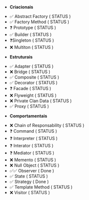 * **Criacionais**
- :white_check_mark: Abstract Factory ( STATUS )
- :white_check_mark: Factory Method ( STATUS )
- :question: Prototype ( STATUS )
- :white_check_mark: Builder ( STATUS )
- :question:Singleton ( STATUS )
- :x: Multiton ( STATUS )

* **Estruturais**
- :white_check_mark: Adapter ( STATUS )
- :x: Bridge ( STATUS )
- :white_check_mark: Composite ( STATUS )
- :white_check_mark: Decorator ( STATUS )
- :question: Facade ( STATUS )
- :x: Flyweight ( STATUS )
- :x: Private Clan Data ( STATUS )
- :white_check_mark: Proxy ( STATUS )

* **Comportamentais**
- :x: Chain of Responsability ( STATUS )
- :question: Command ( STATUS )
- :question: Interpreter ( STATUS )
- :question: Interator ( STATUS )
- :question: Mediator ( STATUS )
- :x: Memento ( STATUS )
- :x: Null Object ( STATUS )
- :white_check_mark::white_check_mark: Observer ( Done )
- :white_check_mark: State ( STATUS )
- :white_check_mark: Strategy ( Done )
- :white_check_mark: Template Method ( STATUS )
- :x: Visitor ( STATUS )
